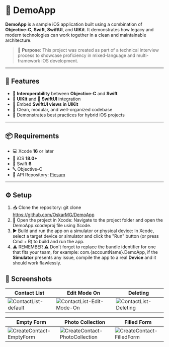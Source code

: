 # 🚀 DemoApp

**DemoApp** is a sample iOS application built using a combination of **Objective-C**, **Swift**, **SwiftUI**, and **UIKit**. It demonstrates how legacy and modern technologies can work together in a clean and maintainable architecture.

> 🎯 **Purpose**: This project was created as part of a technical interview process to showcase proficiency in mixed-language and multi-framework iOS development.

---

## 🧩 Features

- 🔁 **Interoperability** between **Objective-C** and **Swift**
- 🧱 **UIKit** and 🧬 **SwiftUI** integration
- 🧭 Embed **SwiftUI views in UIKit**
- 🧼 Clean, modular, and well-organized codebase
- 🧠 Demonstrates best practices for hybrid iOS projects

---

## 📦 Requirements

- 💻 Xcode **16** or later  
- 📱 iOS **18.0+**  
- 🦅 Swift **6**  
- 🔤 Objective-C
- 🔁 API Repository: [Picsum](https://picsum.photos/)

---

## ⚙️ Setup

1. 📥 Clone the repository:
    git clone https://github.com/OskarMG/DemoApp
2. 📂 Open the project in Xcode:
    Navigate to the project folder and open the DemoApp.xcodeproj file using Xcode.
3. ▶️ Build and run the app on a simulator or physical device:
    In Xcode, select a target device or simulator and click the "Run" button (or press Cmd + R) to build and run the app.
4. ⚠️ REMEMBER ⚠️
    Don't forget to replace the bundle identifier for one that fits your team, for example: com.{accountName}.DemoApp,
   if the **Simulator** presents any issue, compile the app to a real **Device** and it should work flawlessly.

## 📸 Screenshots

| Contact List | Edit Mode On | Deleting |
|------|---------|--------|
| ![ContactList-default](https://github.com/user-attachments/assets/7ea1ff28-11d6-4bfa-a2d5-dd4df83db172) | ![ContactList-Edit-Mode-On](https://github.com/user-attachments/assets/7762a7f9-5efd-43f1-8883-8c69db0f57f9) | ![ContactList-Deleting](https://github.com/user-attachments/assets/8002c0fc-b170-4f77-8b12-034a7f7ac853) |

| Empty Form | Photo Collection | Filled Form |
|------|---------|--------|
| ![CreateContact-EmptyForm](https://github.com/user-attachments/assets/83b9f8a6-adbd-40e3-b36d-838afeee46ec) | ![CreateContact-PhotoCollection](https://github.com/user-attachments/assets/b3a71077-4ca2-4cf1-b0f2-26aea0a05bbf) | ![CreateContact-FilledForm](https://github.com/user-attachments/assets/d9e9cb26-4bd6-4487-8a21-40332d243f05) |



